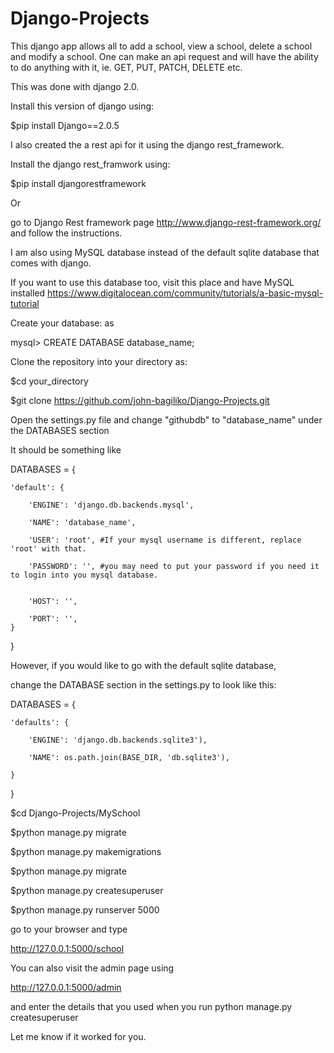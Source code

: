 # Django-Projects
This django app allows all to add a school, view a school, 
delete a school and  modify a school. One can 
make an api request and will have the ability to do anything with
 it, ie. GET, PUT, PATCH, DELETE etc.

This was done with django 2.0.

Install this version of django using:

$pip install Django==2.0.5

 I also created the a rest api for it using the django rest_framework.

Install the django rest_framwork using:

$pip install djangorestframework

Or

go to Django Rest framework page
http://www.django-rest-framework.org/
and follow the instructions.
 
I am also using MySQL database instead of the default sqlite database that 
comes with django.

If you want to use this database too, 
visit this place and have MySQL installed
https://www.digitalocean.com/community/tutorials/a-basic-mysql-tutorial

Create your database:
as

mysql> CREATE DATABASE database_name;

Clone the repository into your directory as:

$cd your_directory


$git clone https://github.com/john-bagiliko/Django-Projects.git

Open the settings.py file and change "githubdb" to "database_name" 
under the DATABASES section

It should be something like 

DATABASES = {

	'default': {

		'ENGINE': 'django.db.backends.mysql',

		'NAME': 'database_name',

		'USER': 'root', #If your mysql username is different, replace 'root' with that.

		'PASSWORD': '', #you may need to put your password if you need it to login into you mysql database.


		'HOST': '',

		'PORT': '',
	}
}


However, if you would like to go with the default sqlite database, 

change the DATABASE section in the settings.py to look like this:

DATABASES = {

	'defaults': {

		'ENGINE': 'django.db.backends.sqlite3'),

		'NAME': os.path.join(BASE_DIR, 'db.sqlite3'),

	}

} 

$cd Django-Projects/MySchool

$python manage.py migrate

$python manage.py makemigrations

$python manage.py migrate

$python manage.py createsuperuser

$python manage.py runserver 5000

go to your browser and type 

 http://127.0.0.1:5000/school
 
You can also visit the admin page using

http://127.0.0.1:5000/admin

and enter the details that you used when you run python manage.py createsuperuser

Let me know if it worked for you.

